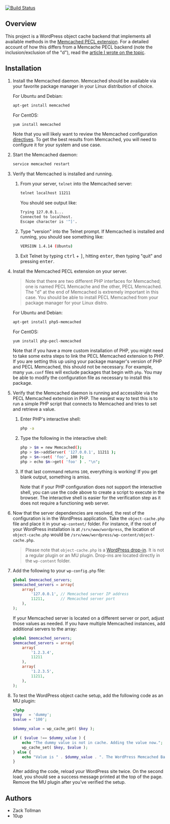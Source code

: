 [![Build Status](https://travis-ci.org/tollmanz/wordpress-pecl-memcached-object-cache.png?branch=master)](https://travis-ci.org/tollmanz/wordpress-pecl-memcached-object-cache)

## Overview

This project is a WordPress object cache backend that implements all available methods in the [Memcached PECL extension](http://www.php.net/manual/en/class.memcached.php). For a detailed account of how this differs from a Memcache PECL backend (note the inclusion/exclusion of the "d"), read the [article I wrote on the topic](http://tollmanz.com/wordpress-memcached-object-cache/).

## Installation

1. Install the Memcached daemon. Memcached should be available via your favorite package manager in your Linux distribution of choice. 

	For Ubuntu and Debian:

	```bash
	apt-get install memcached
	```

	For CentOS:

	```bash
	yum install memcached
	```

	Note that you will likely want to review the Memcached configuration [directives](http://serverfault.com/questions/347621/memcache-basic-configuration). To get the best results from Memcached, you will need to configure it for your system and use case.

2. Start the Memcached daemon:

	```bash
	service memcached restart
	```

3. Verify that Memcached is installed and running.

	1. From your server, `telnet` into the Memcached server:

		```bash
		telnet localhost 11211
		```
		
		You should see output like:

		```bash
		Trying 127.0.0.1...
		Connected to localhost.
		Escape character is '^]'.
		```

	2. Type "version" into the Telnet prompt. If Memcached is installed and running, you should see something like:

		```bash
		VERSION 1.4.14 (Ubuntu)
		```

	3. Exit Telnet by typing <kbd>ctrl</kbd> + <kbd>]</kbd>, hitting <kbd>enter</kbd>, then typing "quit" and pressing <kbd>enter</kbd>.

4. Install the Memcached PECL extension on your server.

	> Note that there are two different PHP interfaces for Memcached; one is named PECL Memcache and the other, PECL Memcached. The "d" at the end of Memcached is extremely important in this case. You should be able to install PECL Memcached from your package manager for your Linux distro.

	For Ubuntu and Debian:

	```bash
	apt-get install php5-memcached
	```

	For CentOS:

	```bash
	yum install php-pecl-memcached
	```

	Note that if you have a more custom installation of PHP, you might need to take some extra steps to link the PECL Memcached extension to PHP. If you are setting this up using your package manager's version of PHP and PECL Memcached, this should not be necessary. For example, many `yum.conf` files will exclude packages that begin with `php`. You may be able to modify the configuration file as necessary to install this package.

5. Verify that the Memcached daemon is running and accessible via the PECL Memcached extension in PHP. The easiest way to test this is to run a simple PHP script that connects to Memcached and tries to set and retrieve a value.

	1. Enter PHP's interactive shell:

		```bash
		php -a
		```

	2. Type the following in the interactive shell:

		```bash
		php > $m = new Memcached();
		php > $m->addServer( '127.0.0.1', 11211 );
		php > $m->set( 'foo', 100 );
		php > echo $m->get( 'foo' ) . "\n";
		```

	3. If that last command returns `100`, everything is working! If you get blank output, something is amiss.

		Note that if your PHP configuration does not support the interactive shell, you can use the code above to create a script to execute in the browser. The interactive shell is easier for the verification step as it does not require a functioning web server.

6. Now that the server dependencies are resolved, the rest of the configuration is in the WordPress application. Take the `object-cache.php` file and place it in your `wp-content/` folder. For instance, if the root of your WordPress installation is at `/srv/www/wordpress`, the location of `object-cache.php` would be `/srv/www/wordpress/wp-content/object-cache.php`.

	> Please note that `object-cache.php` is a [WordPress drop-in](http://hakre.wordpress.com/2010/05/01/must-use-and-drop-ins-plugins/). It is not a regular plugin or an MU plugin. Drop-ins are located directly in the `wp-content` folder.

7. Add the following to your `wp-config.php` file:

	```php
	global $memcached_servers;
	$memcached_servers = array(
	    array(
	        '127.0.0.1', // Memcached server IP address
	        11211,       // Memcached server port
	    ),
	);
	```

	If your Memcached server is located on a different server or port, adjust those values as needed. If you have multiple Memcached instances, add additional servers to the array:

	```php
	global $memcached_servers;
	$memcached_servers = array(
	    array(
	        '1.2.3.4',
	        11211
	    ),
	    array(
	        '1.2.3.5',
	        11211,
	    ),
	);
	```

8. To test the WordPress object cache setup, add the following code as an MU plugin:

	```php
	<?php
	$key   = 'dummy';
	$value = '100';

	$dummy_value = wp_cache_get( $key );

	if ( $value !== $dummy_value ) {
		echo "The dummy value is not in cache. Adding the value now.";
		wp_cache_set( $key, $value );
	} else {
		echo "Value is " . $dummy_value . ". The WordPress Memcached Backend is working!";
	}
	```

	After adding the code, reload your WordPress site twice. On the second load, you should see a success message printed at the top of the page. Remove the MU plugin after you've verified the setup.

## Authors

* Zack Tollman
* 10up

